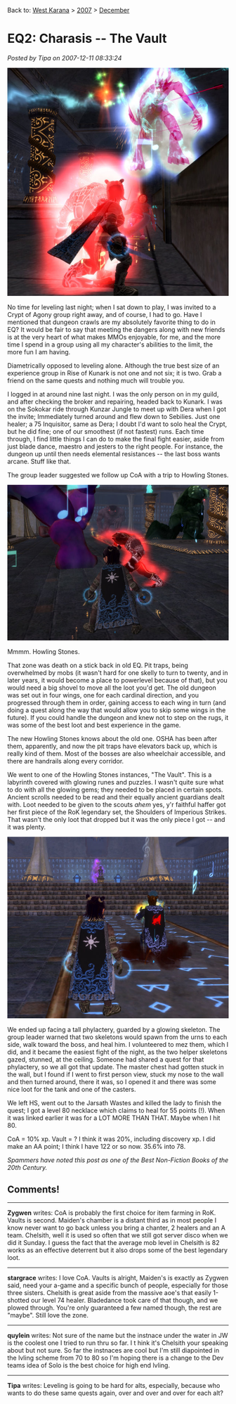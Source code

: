 Back to: [West Karana](/posts/westkarana.md) > [2007](/posts/2007/westkarana.md) > [December](./westkarana.md)
# EQ2: Charasis -- The Vault

*Posted by Tipa on 2007-12-11 08:33:24*

![everquest2-2007-12-10-23-36-06-76.jpg](../../../uploads/2007/12/everquest2-2007-12-10-23-36-06-76.jpg)

No time for leveling last night; when I sat down to play, I was invited to a Crypt of Agony group right away, and of course, I had to go. Have I mentioned that dungeon crawls are my absolutely favorite thing to do in EQ? It would be fair to say that meeting the dangers along with new friends is at the very heart of what makes MMOs enjoyable, for me, and the more time I spend in a group using all my character's abilities to the limit, the more fun I am having.

Diametrically opposed to leveling alone. Although the true best size of an experience group in Rise of Kunark is not one and not six; it is two. Grab a friend on the same quests and nothing much will trouble you.

I logged in at around nine last night. I was the only person on in my guild, and after checking the broker and repairing, headed back to Kunark. I was on the Sokokar ride through Kunzar Jungle to meet up with Dera when I got the invite; Immediately turned around and flew down to Sebilies. Just one healer; a 75 Inquisitor, same as Dera; I doubt I'd want to solo heal the Crypt, but he did fine; one of our smoothest (if not fastest) runs. Each time through, I find little things I can do to make the final fight easier, aside from just blade dance, maestro and jesters to the right people. For instance, the dungeon up until then needs elemental resistances -- the last boss wants arcane. Stuff like that.

The group leader suggested we follow up CoA with a trip to Howling Stones.

![everquest2-2007-12-11-00-01-06-04.jpg](../../../uploads/2007/12/everquest2-2007-12-11-00-01-06-04.jpg)

Mmmm. Howling Stones. 

That zone was death on a stick back in old EQ. Pit traps, being overwhelmed by mobs (it wasn't hard for one skelly to turn to twenty, and in later years, it would become a place to powerlevel because of that), but you would need a big shovel to move all the loot you'd get. The old dungeon was set out in four wings, one for each cardinal direction, and you progressed through them in order, gaining access to each wing in turn (and doing a quest along the way that would allow you to skip some wings in the future). If you could handle the dungeon and knew not to step on the rugs, it was some of the best loot and best experience in the game.

The new Howling Stones knows about the old one. OSHA has been after them, apparently, and now the pit traps have elevators back up, which is really kind of them. Most of the bosses are also wheelchair accessible, and there are handrails along every corridor.

We went to one of the Howling Stones instances, "The Vault". This is a labyrinth covered with glowing runes and puzzles. I wasn't quite sure what to do with all the glowing gems; they needed to be placed in certain spots. Ancient scrolls needed to be read and their equally ancient guardians dealt with. Loot needed to be given to the scouts *ahem* yes, y'r faithful haffer got her first piece of the RoK legendary set, the Shoulders of Imperious Strikes. That wasn't the only loot that dropped but it was the only piece I got -- and it was plenty.

![everquest2-2007-12-11-00-12-22-78.jpg](../../../uploads/2007/12/everquest2-2007-12-11-00-12-22-78.jpg)

We ended up facing a tall phylactery, guarded by a glowing skeleton. The group leader warned that two skeletons would spawn from the urns to each side, walk toward the boss, and heal him. I volunteered to mez them, which I did, and it became the easiest fight of the night, as the two helper skeletons gazed, stunned, at the ceiling. Someone had shared a quest for that phylactery, so we all got that update. The master chest had gotten stuck in the wall, but I found if I went to first person view, stuck my nose to the wall and then turned around, there it was, so I opened it and there was some nice loot for the tank and one of the casters.

We left HS, went out to the Jarsath Wastes and killed the lady to finish the quest; I got a level 80 necklace which claims to heal for 55 points (!). When it was linked earlier it was for a LOT MORE THAN THAT. Maybe when I hit 80.

CoA = 10% xp. Vault = ? I think it was 20%, including discovery xp. I did make an AA point; I think I have 122 or so now. 35.6% into 78.

*Spammers have noted this post as one of the Best Non-Fiction Books of the 20th Century.*
## Comments!

---

**Zygwen** writes: CoA is probably the first choice for item farming in RoK. Vaults is second. Maiden's chamber is a distant third as in most people I know never want to go back unless you bring a chanter, 2 healers and an A team. Chelsith, well it is used so often that we still got server disco when we did it Sunday. I guess the fact that the average mob level in Chelsith is 82 works as an effective deterrent but it also drops some of the best legendary loot.

---

**stargrace** writes: I love CoA. Vaults is alright, Maiden's is exactly as Zygwen said, need your a-game and a specific bunch of people, especially for those three sisters. Chelsith is great aside from the massive aoe's that easily 1-shotted our level 74 healer. Bladedance took care of that though, and we plowed through. You're only guaranteed a few named though, the rest are "maybe". Still love the zone.

---

**quylein** writes: Not sure of the name but the instnace under the water in JW is the coolest one I tried to run thru so far. I t hink it's Chelsith your speaking about but not sure. So far the instnaces are cool but I'm still diapointed in the lvling scheme from 70 to 80 so I'm hoping there is a change to the Dev teams idea of Solo is the best choice for high end lvling.

---

**Tipa** writes: Leveling is going to be hard for alts, especially, because who wants to do these same quests again, over and over and over for each alt?

